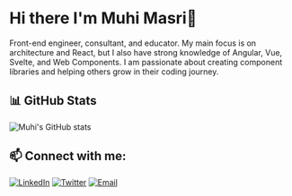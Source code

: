 # Hi there I'm Muhi Masri👋
Front-end engineer, consultant, and educator. My main focus is on architecture and React, but I also have strong knowledge of Angular, Vue, Svelte, and Web Components. I am passionate about creating component libraries and helping others grow in their coding journey.

## 📊 GitHub Stats
![Muhi's GitHub stats](https://github-readme-stats.vercel.app/api?username=muhimasri&show_icons=true&theme=radical)

## 📫 Connect with me:
[![LinkedIn](https://img.shields.io/badge/-LinkedIn-05122A?style=flat&logo=Linkedin&logoColor=white)](https://linkedin.com/in/muhimasri)
[![Twitter](https://img.shields.io/badge/-Twitter-05122A?style=flat&logo=twitter&logoColor=white)](https://twitter.com/muhimasri)
[![Email](https://img.shields.io/badge/-Email-05122A?style=flat&logo=gmail&logoColor=white)](mailto:hello@muhimasri.com)
